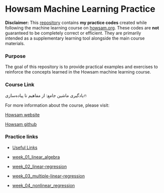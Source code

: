 # Howsam Machine Learning Practice

**Disclaimer:** This [repository](https://github.com/deemok7/howsam_machin_learning_practice) contains **my practice codes** created while following the machine learning course on [howsam.org](https://howsam.org). These codes are **not** guaranteed to be completely correct or efficient. They are primarily intended as a supplementary learning tool alongside the main course materials.

### Purpose

The goal of this repository is to provide practical examples and exercises to reinforce the concepts learned in the Howsam machine learning course.

### Course Link

یادگیری ماشین جامع: از مفاهیم تا پیاده‌سازی🔥

For more information about the course, please visit:

[Howsam website](https://howsam.org/downloads/machine-learning-course/)

[Howsam github](https://github.com/howsam)

### Practice links

- [Useful Links](useful_links.md)

- [week_01_linear_algebra](/codes/week_01_linear_algebra)

- [week_02_linear-regression](/codes/week_02_linear-regression)

- [week_03_multiple-linear-regression](/codes/week_03_multiple-linear-regression)

- [week_04_nonlinear_regression](/codes/week_04_nonlinear_regression)
